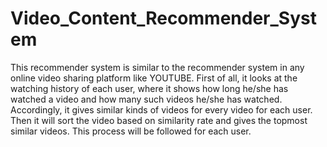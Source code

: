 # Video_Content_Recommender_System
This recommender system is similar to the recommender system in any online video sharing platform like YOUTUBE.
First of all, it looks at the watching history of each user, where it shows how long he/she has watched a video and how many such videos he/she has watched.
Accordingly, it gives similar kinds of videos for every video for each user. Then it will sort the video based on similarity rate and gives the topmost similar videos.
This process will be followed for each user.
